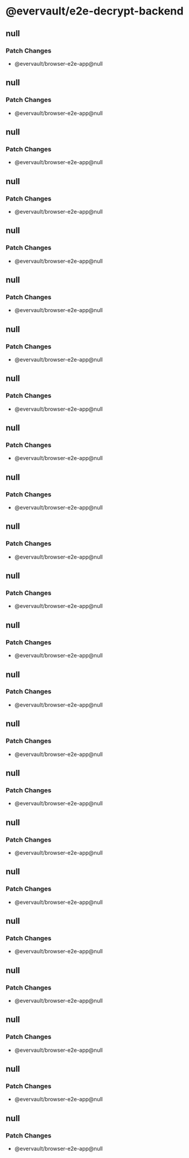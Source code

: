 # @evervault/e2e-decrypt-backend

## null

### Patch Changes

- @evervault/browser-e2e-app@null

## null

### Patch Changes

- @evervault/browser-e2e-app@null

## null

### Patch Changes

- @evervault/browser-e2e-app@null

## null

### Patch Changes

- @evervault/browser-e2e-app@null

## null

### Patch Changes

- @evervault/browser-e2e-app@null

## null

### Patch Changes

- @evervault/browser-e2e-app@null

## null

### Patch Changes

- @evervault/browser-e2e-app@null

## null

### Patch Changes

- @evervault/browser-e2e-app@null

## null

### Patch Changes

- @evervault/browser-e2e-app@null

## null

### Patch Changes

- @evervault/browser-e2e-app@null

## null

### Patch Changes

- @evervault/browser-e2e-app@null

## null

### Patch Changes

- @evervault/browser-e2e-app@null

## null

### Patch Changes

- @evervault/browser-e2e-app@null

## null

### Patch Changes

- @evervault/browser-e2e-app@null

## null

### Patch Changes

- @evervault/browser-e2e-app@null

## null

### Patch Changes

- @evervault/browser-e2e-app@null

## null

### Patch Changes

- @evervault/browser-e2e-app@null

## null

### Patch Changes

- @evervault/browser-e2e-app@null

## null

### Patch Changes

- @evervault/browser-e2e-app@null

## null

### Patch Changes

- @evervault/browser-e2e-app@null

## null

### Patch Changes

- @evervault/browser-e2e-app@null

## null

### Patch Changes

- @evervault/browser-e2e-app@null

## null

### Patch Changes

- @evervault/browser-e2e-app@null

